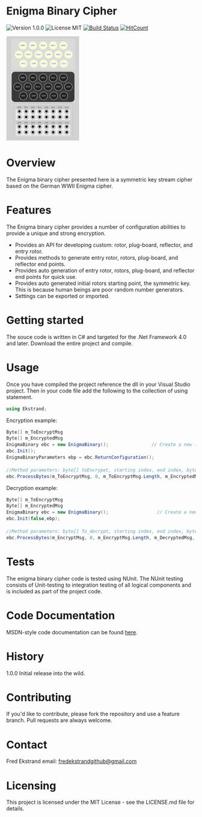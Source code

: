 # Enigma Binary Cipher

![Version 1.0.0](https://img.shields.io/badge/Version-1.0.0-brightgreen.svg) ![License MIT](https://img.shields.io/badge/Licence-MIT-blue.svg) [![Build Status](https://travis-ci.org/FredEkstrand/EnigmaBinaryCipher.svg?branch=master)](https://travis-ci.org/FredEkstrand/EnigmaBinaryCipher) [![HitCount](http://hits.dwyl.io/fredekstrand/EnigmaBinaryCipher.svg)](http://hits.dwyl.io/fredekstrand/EnigmaBinaryCipher)

<img src="https://github.com/FredEkstrand/ImageFiles/raw/master/BinaryEnigma.png" width=194 height=278 />

# Overview
The Enigma binary cipher presented here is a symmetric key stream cipher based on the German WWII Enigma cipher.

# Features
The Enigma binary cipher provides a number of configuration abilities to provide a unique and strong encryption.
* Provides an API for developing custom: rotor, plug-board, reflector, and entry rotor.
* Provides methods to generate entry rotor, rotors, plug-board, and reflector end points.
* Provides auto generation of entry rotor, rotors, plug-board, and reflector end points for quick use.
* Provides auto generated initial rotors starting point, the symmetric key. This is because human beings are poor random number generators.
* Settings can be exported or imported.

# Getting started

The souce code is written in C# and targeted for the .Net Framework 4.0 and later. Download the entire project and compile.

# Usage
Once you have compiled the project reference the dll in your Visual Studio project.
Then in your code file add the following to the collection of using statement.

```csharp
using Ekstrand;
```

Encryption example:
```csharp
Byte[] m_ToEncryptMsg														// Byte array to be encrypted.
Byte[] m_EncryptedMsg													  // Byte array for encrypted.
EnigmaBinary ebc = new EnigmaBinary();				  // Create a new instance.
ebc.Init();																      // Initialize the cipher which includes generating the entry rotor, rotors, plug-board, and reflector end points.
EnigmaBinaryParameters ebp = ebc.ReturnConfiguration();					  // Create a enigma binary parameters object which would have all the cipher settings.

//Method parameters: byte[] toEncrypet, starting index, end index, byte[] encrypted, starting index
ebc.ProcessBytes(m_ToEncryptMsg, 0, m_ToEncryptMsg.Length, m_EncryptedMsg, 0);
```
Decryption example:
```csharp
Byte[] m_ToEncryptMsg														// Byte array to be encrypted.
Byte[] m_EncryptedMsg														// Byte array for encrypted.
EnigmaBinary ebc = new EnigmaBinary();					// Create a new instance.
ebc.Init(false,ebp);													  // Initialize the cipher for decryption using cipher configuration parameters.

//Method parameters: byte[] To_decrypt, starting index, end index, byte[] decrypted, starting index
ebc.ProcessBytes(m_EncryptMsg, 0, m_EncryptMsg.Length, m_DecryptedMsg, 0);
```

# Tests
The enigma binary cipher code is tested using NUnit.
The NUnit testing consists of Unit-testing to integration testing of all logical components and is included as part of the project code.

# Code Documentation
MSDN-style code documentation can be found [here](http://fredekstrand.github.io/EnigmaBinaryCipher).

# History
 1.0.0 Initial release into the wild.

# Contributing

If you'd like to contribute, please fork the repository and use a feature
branch. Pull requests are always welcome.

# Contact
Fred Ekstrand
email: fredekstrandgithub@gmail.com

# Licensing

This project is licensed under the MIT License - see the LICENSE.md file for details.
